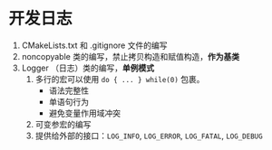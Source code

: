 # 开发日志

1. CMakeLists.txt 和 .gitignore 文件的编写
2. noncopyable 类的编写，禁止拷贝构造和赋值构造，**作为基类**
3. Logger （日志）类的编写，**单例模式**
    1. 多行的宏可以使用 `do { ... } while(0)` 包裹。
        - 语法完整性
        - 单语句行为
        - 避免变量作用域冲突
    2. 可变参宏的编写
    3. 提供给外部的接口：`LOG_INFO`, `LOG_ERROR`, `LOG_FATAL`, `LOG_DEBUG`